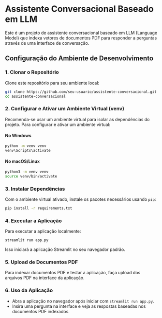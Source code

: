 # Assistente Conversacional Baseado em LLM

Este é um projeto de assistente conversacional baseado em LLM (Language Model) que indexa vetores de documentos PDF para responder a perguntas através de uma interface de conversação.

## Configuração do Ambiente de Desenvolvimento

### 1. Clonar o Repositório

Clone este repositório para seu ambiente local:

```bash
git clone https://github.com/seu-usuario/assistente-conversacional.git
cd assistente-conversacional
```

### 2. Configurar e Ativar um Ambiente Virtual (venv)

Recomenda-se usar um ambiente virtual para isolar as dependências do projeto. Para configurar e ativar um ambiente virtual:

#### No Windows

```bash
python -m venv venv
venv\Scripts\activate
```

#### No macOS/Linux

```bash
python3 -m venv venv
source venv/bin/activate
```

### 3. Instalar Dependências

Com o ambiente virtual ativado, instale os pacotes necessários usando `pip`:

```bash
pip install -r requirements.txt
```

### 4. Executar a Aplicação

Para executar a aplicação localmente:

```bash
streamlit run app.py
```

Isso iniciará a aplicação Streamlit no seu navegador padrão.

### 5. Upload de Documentos PDF

Para indexar documentos PDF e testar a aplicação, faça upload dos arquivos PDF na interface da aplicação.

### 6. Uso da Aplicação

- Abra a aplicação no navegador após iniciar com `streamlit run app.py`.
- Insira uma pergunta na interface e veja as respostas baseadas nos documentos PDF indexados.